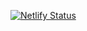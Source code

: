 [![Netlify Status](https://api.netlify.com/api/v1/badges/52e0419e-4603-47fd-9c7b-67a96135f5cf/deploy-status)](https://app.netlify.com/sites/bsc-bds-invest/deploys)
